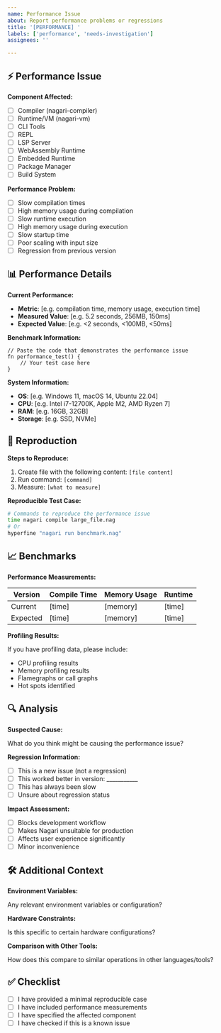 ```yaml
---
name: Performance Issue
about: Report performance problems or regressions
title: '[PERFORMANCE] '
labels: ['performance', 'needs-investigation']
assignees: ''

---
```


## ⚡ Performance Issue

**Component Affected:**

- [ ] Compiler (nagari-compiler)
- [ ] Runtime/VM (nagari-vm)  
- [ ] CLI Tools
- [ ] REPL
- [ ] LSP Server
- [ ] WebAssembly Runtime
- [ ] Embedded Runtime
- [ ] Package Manager
- [ ] Build System

**Performance Problem:**

- [ ] Slow compilation times
- [ ] High memory usage during compilation
- [ ] Slow runtime execution
- [ ] High memory usage during execution
- [ ] Slow startup time
- [ ] Poor scaling with input size
- [ ] Regression from previous version

## 📊 Performance Details

**Current Performance:**

- **Metric**: [e.g. compilation time, memory usage, execution time]
- **Measured Value**: [e.g. 5.2 seconds, 256MB, 150ms]
- **Expected Value**: [e.g. <2 seconds, <100MB, <50ms]

**Benchmark Information:**

```nagari
// Paste the code that demonstrates the performance issue
fn performance_test() {
    // Your test case here
}
```

**System Information:**

- **OS**: [e.g. Windows 11, macOS 14, Ubuntu 22.04]
- **CPU**: [e.g. Intel i7-12700K, Apple M2, AMD Ryzen 7]
- **RAM**: [e.g. 16GB, 32GB]
- **Storage**: [e.g. SSD, NVMe]

## 🔄 Reproduction

**Steps to Reproduce:**

1. Create file with the following content: `[file content]`
2. Run command: `[command]`
3. Measure: `[what to measure]`

**Reproducible Test Case:**

```bash
# Commands to reproduce the performance issue
time nagari compile large_file.nag
# Or
hyperfine "nagari run benchmark.nag"
```

## 📈 Benchmarks

**Performance Measurements:**

| Version | Compile Time | Memory Usage | Runtime |
|---------|--------------|--------------|---------|
| Current | [time]       | [memory]     | [time]  |
| Expected| [time]       | [memory]     | [time]  |

**Profiling Results:**

If you have profiling data, please include:

- CPU profiling results
- Memory profiling results  
- Flamegraphs or call graphs
- Hot spots identified

## 🔍 Analysis

**Suspected Cause:**

What do you think might be causing the performance issue?

**Regression Information:**

- [ ] This is a new issue (not a regression)
- [ ] This worked better in version: ___________
- [ ] This has always been slow
- [ ] Unsure about regression status

**Impact Assessment:**

- [ ] Blocks development workflow
- [ ] Makes Nagari unsuitable for production
- [ ] Affects user experience significantly
- [ ] Minor inconvenience

## 🛠️ Additional Context

**Environment Variables:**

Any relevant environment variables or configuration?

**Hardware Constraints:**

Is this specific to certain hardware configurations?

**Comparison with Other Tools:**

How does this compare to similar operations in other languages/tools?

## ✅ Checklist

- [ ] I have provided a minimal reproducible case
- [ ] I have included performance measurements
- [ ] I have specified the affected component
- [ ] I have checked if this is a known issue
